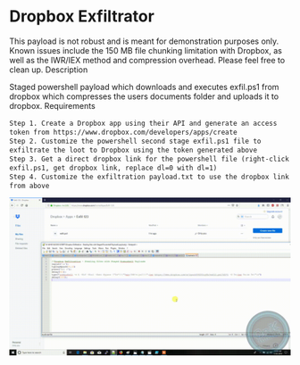 # Dropbox Exfiltrator


This payload is not robust and is meant for demonstration purposes only. Known issues include the 150 MB file chunking limitation with Dropbox, as well as the IWR/IEX method and compression overhead. Please feel free to clean up.
Description

Staged powershell payload which downloads and executes exfil.ps1 from dropbox which compresses the users documents folder and uploads it to dropbox.
Requirements

    Step 1. Create a Dropbox app using their API and generate an access token from https://www.dropbox.com/developers/apps/create
    Step 2. Customize the powershell second stage exfil.ps1 file to exfiltrate the loot to Dropbox using the token generated above
    Step 3. Get a direct dropbox link for the powershell file (right-click exfil.ps1, get dropbox link, replace dl=0 with dl=1)
    Step 4. Customize the exfiltration payload.txt to use the dropbox link from above


![](./demo.gif)
